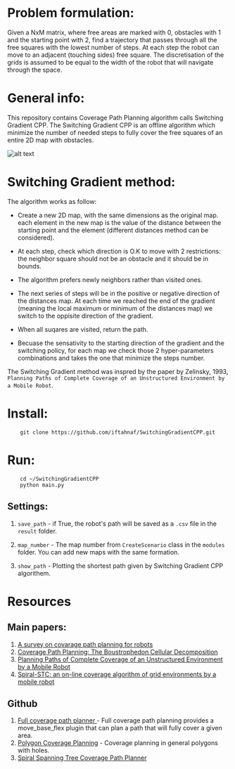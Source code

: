 # Problem formulation:

Given a NxM matrix, where free areas are marked with 0, obstacles with 1 and the starting point with 2, find a trajectory that passes through all the free squares with the lowest number of steps. At each step the robot can move to an adjacent (touching sides) free square. The discretisation of the grids is assumed to be equal to the width of the robot that will navigate through the space.

# General info:

This repository contains Coverage Path Planning algorithm calls Switching Gradient CPP.
The Switching Gradient CPP is an offline algorithm which minimize the number of needed steps to fully cover the free squares of an entire 2D map with obstacles.

![alt text](https://user-images.githubusercontent.com/58637596/164052763-8bb3a057-813b-43e2-ae92-814dfd5ec3f6.gif)

# Switching Gradient method:

The algorithm works as follow:

* Create a new 2D map, with the same dimensions as the original map. each element in the new map is the value of the distance between the starting point and the element (different distances method can be considered).

* At each step, check which direction is O.K to move with 2 restrictions: the neighbor square should not be an obstacle and it should be in bounds. 

* The algorithm prefers newly neighbors rather than visited ones.

* The next series of steps will be in the positive or negative direction of the distances map. 
At each time we reached the end of the gradient (meaning the local maximum or minimum of the distances map) we switch to the oppisite direction of the gradient.

* When all suqares are visited, return the path.

* Becuase the sensativity to the starting direction of the gradient and the switching policy, for each map we check those 2 hyper-parameters combinations and takes the one that minimize the steps number.


The Switching Gradient method was inspred by the paper by Zelinsky, 1993, `Planning Paths of Complete Coverage of an Unstructured Environment by a Mobile Robot`.

# Install:

        git clone https://github.com/iftahnaf/SwitchingGradientCPP.git

# Run:

        cd ~/SwitchingGradientCPP
        python main.py

## Settings:

1. `save_path` - if True, the robot's path will be saved as a `.csv` file in the `result` folder.

2. `map_number` - The map number from `CreateScenario` class in the `modules` folder. You can add new maps with the same formation.

3. `show_path` - Plotting the shortest path given by Switching Gradient CPP algorithem.

# Resources

## Main papers:
1. [A survey on covarage path planning for robots](https://www.sciencedirect.com/science/article/abs/pii/S092188901300167X)
2. [Coverage Path Planning: The Boustrophedon Cellular Decomposition](https://link.springer.com/chapter/10.1007/978-1-4471-1273-0_32)
3. [Planning Paths of Complete Coverage of an Unstructured Environment by a Mobile Robot](https://citeseerx.ist.psu.edu/viewdoc/download?doi=10.1.1.53.7617&rep=rep1&type=pdf)
4. [Spiral-STC: an on-line coverage algorithm of grid environments by a mobile robot](https://ieeexplore.ieee.org/abstract/document/1013479)

## Github
1. [Full coverage path planner ](https://github.com/nobleo/full_coverage_path_planner) - Full coverage path planning provides a move_base_flex plugin that can plan a path that will fully cover a given area.
2. [Polygon Coverage Planning](https://github.com/ethz-asl/polygon_coverage_planning)  - Coverage planning in general polygons with holes.
3. [Spiral Spanning Tree Coverage Path Planner](https://github.com/AtsushiSakai/PythonRobotics/blob/master/PathPlanning/SpiralSpanningTreeCPP/spiral_spanning_tree_coverage_path_planner.py)





